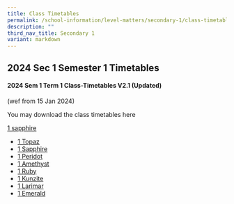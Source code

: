 ```yaml
---
title: Class Timetables
permalink: /school-information/level-matters/secondary-1/class-timetables/
description: ""
third_nav_title: Secondary 1
variant: markdown
---
```

## 2024 Sec 1 Semester 1 Timetables

#### 2024 Sem 1 Term 1 Class-Timetables V2.1 (Updated)
(wef from 15 Jan 2024)

You may download the class timetables here

[1 sapphire](/files/Class%20Timetables/2024_Term1_V2_1/2024_SEM1_S1S__TT_V2_1.pdf)

*   <a target="_blank" href="/files/Class%20Timetables/2024_Term1_V2_1/2024_SEM1_S1T__TT_V2_1.pdf">1 Topaz</a>
*   <a target="_blank" href="/files/Class%20Timetables/2024_Term1_V2_1/2024_SEM1_S1S__TT_V2_1.pdf">1 Sapphire</a>
*   <a target="_blank" href="/files/Class%20Timetables/2024_Term1_V2_1/2024_SEM1_S1P_TT_V2_1.pdf">1 Peridot</a>
*   <a target="_blank" href="/files/Class%20Timetables/2024_Term1_V2_1/2024_SEM1_S1A_TT_V2_1.pdf">1 Amethyst</a>
*   <a target="_blank" href="/files/Class%20Timetables/2024_Term1_V2_1/2024_SEM1_S1R_TT_V2_1.pdf">1 Ruby</a>
*   <a target="_blank" href="/files/Class%20Timetables/2024_Term1_V2_1/2024_SEM1_S1K_TT_V2_1.pdf">1 Kunzite</a>
*   <a target="_blank" href="/files/Class%20Timetables/2024_Term1_V2_1/2024_SEM1_S1L_TT_V2_1.pdf">1 Larimar</a>
*   <a target="_blank" href="/files/Class%20Timetables/2024_Term1_V2_1/2024_SEM1_S1E_TT_V2_1.pdf">1 Emerald</a>